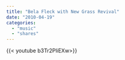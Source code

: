 ```yaml
---
title: "Bela Fleck with New Grass Revival"
date: "2010-04-19"
categories:
  - "music"
  - "shares"
---
```


<div style="width: 70vw;">{{< youtube b3Tr2PliEXw>}}</div>
